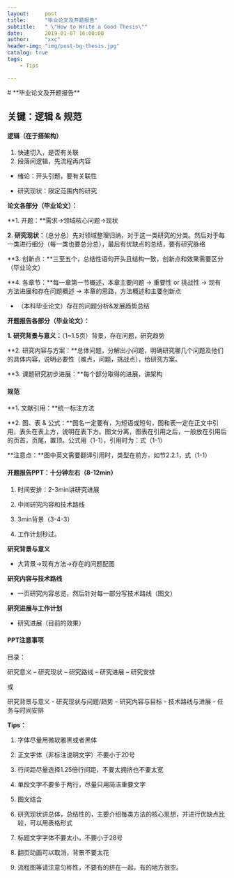 ```yaml
---
layout:     post
title:      "毕业论文及开题报告"
subtitle:   " \"How to Write a Good Thesis\""
date:       2019-01-07 16:00:00
author:     "xxc"
header-img: "img/post-bg-thesis.jpg"
catalog: true
tags:
    - Tips 

---
```

<head>
    <script src="https://cdn.mathjax.org/mathjax/latest/MathJax.js?config=TeX-AMS-MML_HTMLorMML" type="text/javascript"></script>
    <script type="text/x-mathjax-config">
        MathJax.Hub.Config({
            tex2jax: {
            skipTags: ['script', 'noscript', 'style', 'textarea', 'pre'],
            inlineMath: [['$','$']]
            }
        });
    </script>
</head>
# **毕业论文及开题报告**

## **关键：逻辑 & 规范**

#### **逻辑（在于搭架构）**

1. 快速切入，是否有关联
2. 段落间逻辑，先流程再内容
- 绪论：开头引题，要有关联性

- 研究现状：限定范围内的研究

  

**论文各部分（毕业论文）：**

**1. 开题：**需求->领域核心问题->现状

**2. 研究现状：**（总分总）先对领域整理归纳，对于这一类研究的分类。然后对于每一类进行细分（每一类也要总分总），最后有优缺点的总结，要有研究脉络

**3. 创新点：**三至五个，总结性语句开头且结构一致，创新点和效果需要区分（毕业论文）

**4. 各章节：**每一章第一节概述，本章主要问题 -> 重要性 or 挑战性 -> 现有方法进展和存在问题概述 -> 本章的思路，方法概述和主要创新点

- （本科毕业论文）存在的问题分析&发展趋势总结



**开题报告各部分（毕业论文）：**

**1. 研究背景与意义：**（1~1.5页）背景，存在问题，研究趋势

**2. 研究内容与方案：**总体问题，分解出小问题，明确研究哪几个问题及他们的具体内容，说明必要性（难点，问题，挑战点），给研究方案。

**3. 课题研究初步进展：**每个部分取得的进展，讲架构



#### **规范**

**1. 文献引用：**统一标注方法

**2. 图、表 & 公式：**图名一定要有，为短语或短句，图和表一定在正文中引用，表头在表上方，说明在表下方。图文分离，图表在引用之后，一般放在引用后的页首，页尾，置顶。公式用（1-1），引用时为：式（1-1）

**注意点：**图中英文需要翻译引用时，类型在前方，如节2.2.1，式（1-1）



#### **开题报告PPT：十分钟左右（8-12min）**

1. 时间安排：2-3min讲研究进展

2. 中间研究内容和技术路线

3. 3min背景（3-4-3）

4. 工作计划秒过。



**研究背景与意义**

- 大背景->现有方法->存在的问题配图

**研究内容与技术路线**

- 一页研究内容总览，然后针对每一部分写技术路线（图文）

**研究进展与工作计划**

- 研究进展（目前的效果）



#### **PPT注意事项**

目录：

研究意义 – 研究现状 – 研究路线 – 研究进展 – 研究安排

或

研究背景与意义 - 研究现状与问题/趋势 - 研究内容与目标 - 技术路线与进展 - 任务与时间安排

**Tips：**

1. 字体尽量用微软雅黑或者黑体

2. 正文字体（非标注说明文字）不要小于20号
3. 行间距尽量选择1.25倍行间距，不要太拥挤也不要太宽
4. 单段文字不要多于两行，尽量只用简洁重要文字
5. 图文结合
6. 研究现状讲总体，总结性的，主要介绍每类方法的核心思想，并进行优缺点比较，可以用表格形式
7. 标题文字字体不要太小，不要小于28号
8. 翻页动画可以取消，背景不要太花
9. 流程图等请注意匀称性，不要有的挤在一起，有的地方很空。